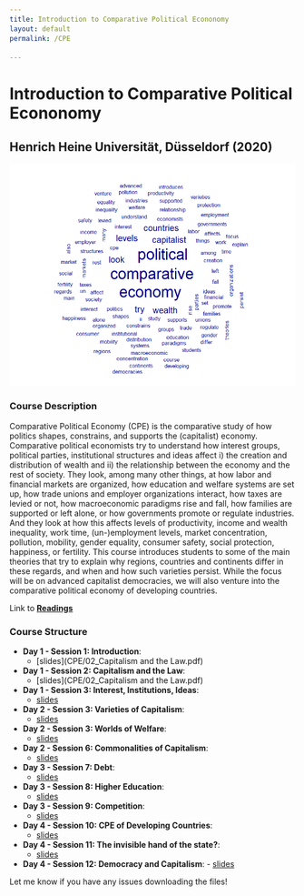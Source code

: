 ```yaml
---
title: Introduction to Comparative Political Econonomy
layout: default
permalink: /CPE

---
```






# Introduction to Comparative Political Econonomy
## Henrich Heine Universität, Düsseldorf (2020)



![text](/CPE/wordcloud.png)

### Course Description

Comparative Political Economy (CPE) is the comparative study of how
politics shapes, constrains, and supports the (capitalist) economy. Comparative political economists
try to understand how interest groups, political parties, institutional structures and ideas affect i)
the creation and distribution of wealth and ii) the relationship between the economy and the rest
of society. They look, among many other things, at how labor and financial markets are organized,
how education and welfare systems are set up, how trade unions and employer organizations interact,
how taxes are levied or not, how macroeconomic paradigms rise and fall, how families are supported
or left alone, or how governments promote or regulate industries. And they look at how this affects
levels of productivity, income and wealth inequality, work time, (un-)employment levels, market
concentration, pollution, mobility, gender equality, consumer safety, social protection, happiness, or
fertility. This course introduces students to some of the main theories that try to explain why regions,
countries and continents differ in these regards, and when and how such varieties persist. While the
focus will be on advanced capitalist democracies, we will also venture into the comparative political
economy of developing countries.

Link to [**Readings**](CPE/readings.zip)

### Course Structure

  - **Day 1 - Session 1: Introduction**: 
    - [slides](CPE/02_Capitalism and the Law.pdf)
  - **Day 1 - Session 2: Capitalism and the Law**: 
    - [slides](CPE/02_Capitalism and the Law.pdf)
  - **Day 1 - Session 3: Interest, Institutions, Ideas**: 
    - [slides](eui2018/slides_day3.pdf)
  - **Day 2 - Session 3: Varieties of Capitalism**: 
    - [slides](eui2018/slides_day4.pdf)
  - **Day 2 - Session 3: Worlds of Welfare**: 
    - [slides](eui2018/day5_slides.pdf)
  - **Day 2 - Session 6: Commonalities of Capitalism**:
    - [slides](eui2018/Instructions.docx)
  - **Day 3 - Session 7: Debt**:
    - [slides](eui2018/Instructions.docx)
  - **Day 3 - Session 8: Higher Education**:
    - [slides](eui2018/Instructions.docx)
  - **Day 3 - Session 9: Competition**:
    - [slides](eui2018/Instructions.docx)
  - **Day 4 - Session 10: CPE of Developing Countries**:
    - [slides](eui2018/Instructions.docx)
  - **Day 4 - Session 11: The invisible hand of the state?**:
    - [slides](eui2018/Instructions.docx)
   - **Day 4 - Session 12: Democracy and Capitalism**:
    - [slides](eui2018/Instructions.docx)
    
 
 Let me know if you have any issues downloading the files!
